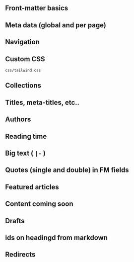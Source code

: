 ## Front-matter basics

## Meta data (global and per page)

## Navigation

## Custom CSS

`css/tailwind.css`

## Collections

## Titles, meta-titles, etc..

## Authors

## Reading time

## Big text ( `|-` )

## Quotes (single and double) in FM fields

## Featured articles

## Content coming soon

## Drafts

## ids on headingd from markdown

## Redirects